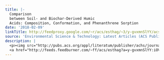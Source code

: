 ```yaml
---
title: |-
  Comparison
  between Soil- and Biochar-Derived Humic
  Acids: Composition, Conformation, and Phenanthrene Sorption
date: '2018-02-09'
linkTitle: http://feedproxy.google.com/~r/acs/esthag/~3/y-gvxmnSlYY/acs.est.7b04999
source: 'Environmental Science & Technology: Latest Articles (ACS Publications)'
description: |
  <p><img src="http://pubs.acs.org/appl/literatum/publisher/achs/journals/content/esthag/0/esthag.ahead-of-print/acs.est.7b04999/20180209/images/medium/es-2017-04999k_0006.gif" alt="TOC Graphic"/></p><div><cite>Environmental Science & Technology</cite></div><div>DOI: 10.1021/acs.est.7b04999</div><div class="feedflare">
  <a href="http://feeds.feedburner.com/~ff/acs/esthag?a=y-gvxmnSlYY:iOVSigNNL78:yIl2AUoC8zA"><img src="http://feeds.feedburner.com/~ff/acs/esthag?d=yIl2AUoC8zA" border="0"></img></a>
---
```

